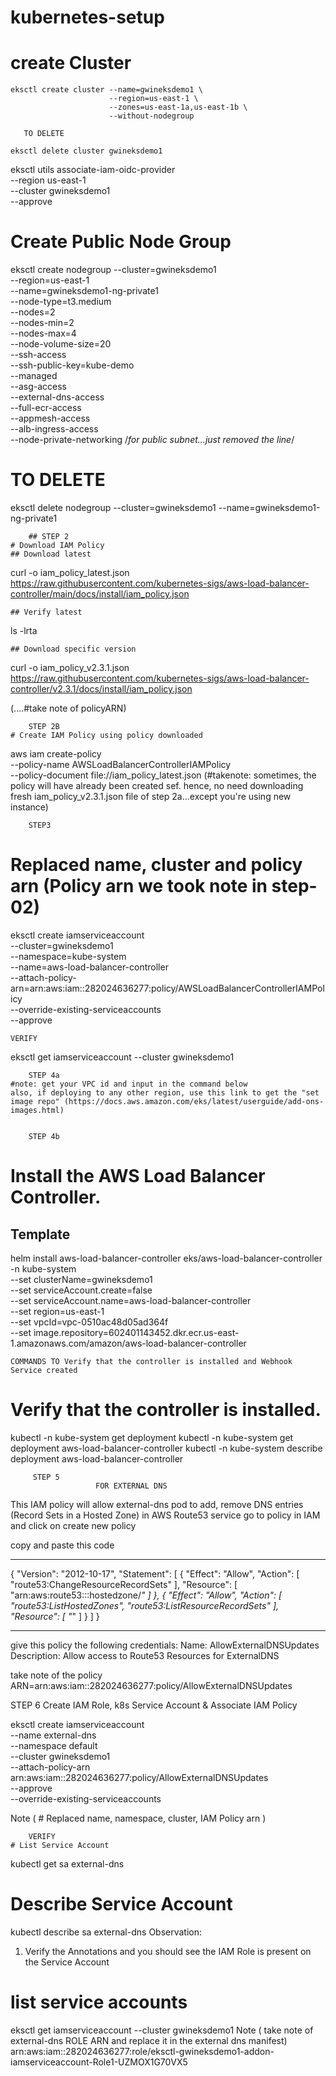 # kubernetes-setup

# create Cluster
```
eksctl create cluster --name=gwineksdemo1 \
                      --region=us-east-1 \
                      --zones=us-east-1a,us-east-1b \
                      --without-nodegroup 
```
       TO DELETE             
`eksctl delete cluster gwineksdemo1`
                      
                      
eksctl utils associate-iam-oidc-provider \
    --region us-east-1 \
    --cluster gwineksdemo1 \
    --approve
    
    
# Create Public Node Group   

  eksctl create nodegroup --cluster=gwineksdemo1 \
                       --region=us-east-1 \
                       --name=gwineksdemo1-ng-private1 \
                       --node-type=t3.medium \
                       --nodes=2 \
                       --nodes-min=2 \
                       --nodes-max=4 \
                       --node-volume-size=20 \
                       --ssh-access \
                       --ssh-public-key=kube-demo \
                       --managed \
                       --asg-access \
                       --external-dns-access \
                       --full-ecr-access \
                       --appmesh-access \
                       --alb-ingress-access \
                       --node-private-networking    /*for public subnet...just removed the line*/ 
                       
   # TO DELETE                   
  eksctl delete nodegroup --cluster=gwineksdemo1  --name=gwineksdemo1-ng-private1

		
		## STEP 2
	# Download IAM Policy
	## Download latest
curl -o iam_policy_latest.json https://raw.githubusercontent.com/kubernetes-sigs/aws-load-balancer-controller/main/docs/install/iam_policy.json

	## Verify latest
  ls -lrta 

	## Download specific version
  curl -o iam_policy_v2.3.1.json https://raw.githubusercontent.com/kubernetes-sigs/aws-load-balancer-controller/v2.3.1/docs/install/iam_policy.json

(....#take note of policyARN)

		STEP 2B
	# Create IAM Policy using policy downloaded 
aws iam create-policy \
    --policy-name AWSLoadBalancerControllerIAMPolicy \
    --policy-document file://iam_policy_latest.json
    (#takenote: sometimes, the policy will have already been created sef. hence, no need downloading fresh iam_policy_v2.3.1.json file 
    of step 2a...except you're using new instance)
    
    
 		STEP3
# Replaced name, cluster and policy arn (Policy arn we took note in step-02)
eksctl create iamserviceaccount \
  --cluster=gwineksdemo1 \
  --namespace=kube-system \
  --name=aws-load-balancer-controller \
  --attach-policy-arn=arn:aws:iam::282024636277:policy/AWSLoadBalancerControllerIAMPolicy \
  --override-existing-serviceaccounts \
  --approve
  
  	VERIFY
  eksctl get iamserviceaccount --cluster gwineksdemo1


		STEP 4a
    #note: get your VPC id and input in the command below
    also, if deploying to any other region, use this link to get the "set image repo" (https://docs.aws.amazon.com/eks/latest/userguide/add-ons-images.html)
	

		STEP 4b
# Install the AWS Load Balancer Controller.
## Template
helm install aws-load-balancer-controller eks/aws-load-balancer-controller \
  -n kube-system \
  --set clusterName=gwineksdemo1 \
  --set serviceAccount.create=false \
  --set serviceAccount.name=aws-load-balancer-controller \
  --set region=us-east-1 \
  --set vpcId=vpc-0510ac48d05ad364f \
  --set image.repository=602401143452.dkr.ecr.us-east-1.amazonaws.com/amazon/aws-load-balancer-controller

		
    COMMANDS TO Verify that the controller is installed and Webhook Service created
 # Verify that the controller is installed.
kubectl -n kube-system get deployment 
kubectl -n kube-system get deployment aws-load-balancer-controller
kubectl -n kube-system describe deployment aws-load-balancer-controller


		 STEP 5
                       FOR EXTERNAL DNS
This IAM policy will allow external-dns pod to add, remove DNS entries (Record Sets in a Hosted Zone) in AWS Route53 service
go to policy in IAM and click on create new policy

copy and paste this code

 -----------------------------------------------------
 
 {
  "Version": "2012-10-17",
  "Statement": [
    {
      "Effect": "Allow",
      "Action": [
        "route53:ChangeResourceRecordSets"
      ],
      "Resource": [
        "arn:aws:route53:::hostedzone/*"
      ]
    },
    {
      "Effect": "Allow",
      "Action": [
        "route53:ListHostedZones",
        "route53:ListResourceRecordSets"
      ],
      "Resource": [
        "*"
      ]
    }
  ]
}

--------------------------------------------------------------

give this policy the following credentials:
Name: AllowExternalDNSUpdates
Description: Allow access to Route53 Resources for ExternalDNS
 
 take note of the policy ARN=arn:aws:iam::282024636277:policy/AllowExternalDNSUpdates
 
 
 STEP 6
    Create IAM Role, k8s Service Account & Associate IAM Policy
    
  
eksctl create iamserviceaccount \
    --name external-dns \
    --namespace default \
    --cluster gwineksdemo1 \
    --attach-policy-arn arn:aws:iam::282024636277:policy/AllowExternalDNSUpdates \
    --approve \
    --override-existing-serviceaccounts
    
   Note (  # Replaced name, namespace, cluster, IAM Policy arn )
    
    	VERIFY
    # List Service Account
kubectl get sa external-dns

# Describe Service Account
kubectl describe sa external-dns
Observation: 
1. Verify the Annotations and you should see the IAM Role is present on the Service Account
  
  # list service accounts
eksctl get iamserviceaccount --cluster gwineksdemo1
Note (  take note of external-dns ROLE ARN and replace it in the external dns manifest)
arn:aws:iam::282024636277:role/eksctl-gwineksdemo1-addon-iamserviceaccount-Role1-UZMOX1G70VX5

